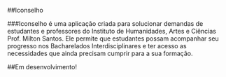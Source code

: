 ##Iconselho

###Iconselho é uma aplicação criada para solucionar demandas de estudantes e professores do Instituto de Humanidades, Artes e Ciências Prof. Milton Santos. Ele permite que estudantes possam acompanhar seu progresso nos Bacharelados Interdisciplinares e ter acesso as necessidades que ainda precisam cumprir para a sua formação.


##Em desenvolvimento!

